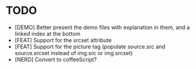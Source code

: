 TODO
====

* [DEMO] Better present the demo files with explanation in them, and a linked index at the bottom
* [FEAT] Support for the srcset attribute
* [FEAT] Support for the picture tag (populate source.src and source.srcset instead of img.src or img.srcset)
* [NERD] Convert to coffeeScript?